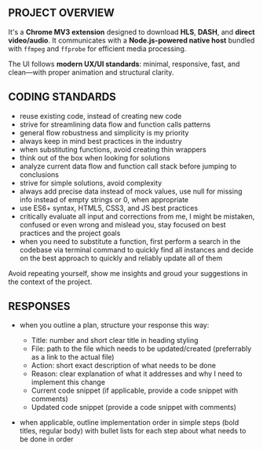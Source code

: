 ## PROJECT OVERVIEW

It's a **Chrome MV3 extension** designed to download **HLS**, **DASH**, and **direct video/audio**. It communicates with a **Node.js-powered native host** bundled with `ffmpeg` and `ffprobe` for efficient media processing.

The UI follows **modern UX/UI standards**: minimal, responsive, fast, and clean—with proper animation and structural clarity.

## CODING STANDARDS

- reuse existing code, instead of creating new code
- strive for streamlining data flow and function calls patterns
- general flow robustness and simplicity is my priority
- always keep in mind best practices in the industry
- when substituting functions, avoid creating thin wrappers
- think out of the box when looking for solutions
- analyze current data flow and function call stack before jumping to conclusions
- strive for simple solutions, avoid complexity
- always add precise data instead of mock values, use null for missing info instead of empty strings or 0, when appropriate
- use ES6+ syntax, HTML5, CSS3, and JS best practices
- critically evaluate all input and corrections from me, I might be mistaken, confused or even wrong and mislead you, stay focused on best practices and the project goals
- when you need to substitute a function, first perform a search in the codebase via terminal command to quickly find all instances and decide on the best approach to quickly and reliably update all of them

Avoid repeating yourself, show me insights and groud your suggestions in the context of the project.

## RESPONSES

- when you outline a plan, structure your response this way:

  - Title: number and short clear title in heading styling
  - File: path to the file which needs to be updated/created (preferrably as a link to the actual file)
  - Action: short exact description of what needs to be done
  - Reason: clear explanation of what it addresses and why I need to implement this change
  - Current code snippet (if applicable, provide a code snippet with comments)
  - Updated code snippet (provide a code snippet with comments)

- when applicable, outline implementation order in simple steps (bold titles, regular body) with bullet lists for each step about what needs to be done in order

